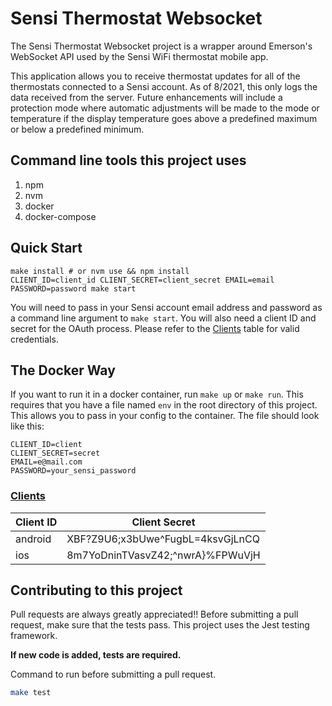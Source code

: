 # Sensi Thermostat Websocket

The Sensi Thermostat Websocket project is a wrapper around Emerson's WebSocket API used by the Sensi WiFi thermostat mobile app.

This application allows you to receive thermostat updates for all of the thermostats connected to a Sensi account. As of 8/2021, this only logs the data received from the server. Future enhancements will include a protection mode where automatic adjustments will be made to the mode or temperature if the display temperature goes above a predefined maximum or below a predefined minimum.

## Command line tools this project uses
1. npm
1. nvm
1. docker
1. docker-compose

## Quick Start
```
make install # or nvm use && npm install
CLIENT_ID=client_id CLIENT_SECRET=client_secret EMAIL=email PASSWORD=password make start
```

You will need to pass in your Sensi account email address and password as a command line argument to `make start`.
You will also need a client ID and secret for the OAuth process. Please refer to the [Clients](#Clients) table for valid credentials.

## The Docker Way
If you want to run it in a docker container, run `make up` or `make run`. This requires that you have a file named `env` in the root directory of this project. This allows you to pass in your config to the container.
The file should look like this:
```
CLIENT_ID=client
CLIENT_SECRET=secret
EMAIL=e@mail.com
PASSWORD=your_sensi_password
```



### [Clients](#Clients)
| Client ID | Client Secret  |
|---|---|
| android  | XBF?Z9U6;x3bUwe^FugbL=4ksvGjLnCQ |
| ios | 8m7YoDninTVasvZ42;^nwrA}%FPWuVjH |

## Contributing to this project
Pull requests are always greatly appreciated!! Before submitting a pull request, make sure that the tests pass. This project uses the Jest testing framework.

**If new code is added, tests are required.** 

Command to run before submitting a pull request.
```bash
make test
```
